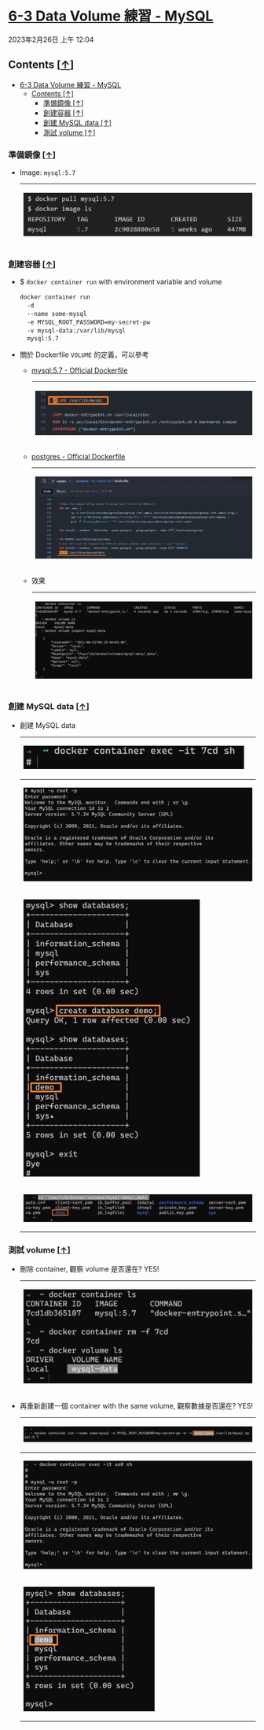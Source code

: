 <!-- This md file is originally converted from onenote -->

# [6-3 Data Volume 練習 - MySQL](https://dockertips.readthedocs.io/en/latest/docker-volume/data-volume-mysql.html)

2023年2月26日
上午 12:04

## Contents [[↑](#6-3-data-volume-練習---mysql)]

- [6-3 Data Volume 練習 - MySQL](#6-3-data-volume-練習---mysql)
  - [Contents \[↑\]](#contents-)
    - [準備鏡像 \[↑\]](#準備鏡像-)
    - [創建容器 \[↑\]](#創建容器-)
    - [創建 MySQL data \[↑\]](#創建-mysql-data-)
    - [測試 volume \[↑\]](#測試-volume-)

### 準備鏡像 [[↑](#6-3-data-volume-練習---mysql)]

- Image: `mysql:5.7`
  <table>
    <colgroup>
      <col style="width: 100%" />
    </colgroup>
    <thead>
      <tr class="header">
        <th>
          <p><img src="assets/003_6-3_Data_Volume_練習_-_MySQL_000.png" /></p>
        </th>
      </tr>
    </thead>
    <tbody>
    </tbody>
  </table>

### 創建容器 [[↑](#6-3-data-volume-練習---mysql)]

- $ `docker container run` with environment variable and volume

  ```bash
  docker container run
    -d
    --name some-mysql
    -e MYSQL_ROOT_PASSWORD=my-secret-pw
    -v mysql-data:/var/lib/mysql
    mysql:5.7
  ```

- 關於 Dockerfile `VOLUME` 的定義，可以參考

  - [mysql:5.7 - Official Dockerfile](https://github.com/docker-library/mysql/blob/0097ab8a1fde788a9a51357339fa5498855623e2/5.7/Dockerfile.oracle)
    <table>
      <colgroup>
        <col style="width: 100%" />
      </colgroup>
      <thead>
        <tr class="header">
          <th>
            <p><img src="assets/003_6-3_Data_Volume_練習_-_MySQL_001.png" /></p>
          </th>
        </tr>
      </thead>
      <tbody>
      </tbody>
    </table>

  - [postgres - Official Dockerfile](https://github.com/docker-library/postgres/blob/master/14/alpine3.20/Dockerfile)
    <table>
      <colgroup>
        <col style="width: 100%" />
      </colgroup>
      <thead>
        <tr class="header">
          <th>
            <p><img src="assets/003_6-3_Data_Volume_練習_-_MySQL_002.png" /></p>
          </th>
        </tr>
      </thead>
      <tbody>
      </tbody>
    </table>

  - 效果
    <table>
      <colgroup>
        <col style="width: 100%" />
      </colgroup>
      <thead>
        <tr class="header">
          <th>
            <p><img src="assets/003_6-3_Data_Volume_練習_-_MySQL_003.png" /></p>
          </th>
        </tr>
      </thead>
      <tbody>
      </tbody>
    </table>

### 創建 MySQL data [[↑](#6-3-data-volume-練習---mysql)]

- 創建 MySQL data
  <table>
    <colgroup>
      <col style="width: 100%" />
    </colgroup>
    <thead>
      <tr class="header">
        <th>
          <p><img src="assets/003_6-3_Data_Volume_練習_-_MySQL_004.png" /></p>
        </th>
      </tr>
    </thead>
    <tbody>
      <tr class="odd">
        <td>
          <p><img src="assets/003_6-3_Data_Volume_練習_-_MySQL_005.png" /></p>
        </td>
      </tr>
      <tr class="even">
        <td>
          <p><img src="assets/003_6-3_Data_Volume_練習_-_MySQL_006.png" /></p>
        </td>
      </tr>
      <tr class="odd">
        <td>
          <p><img src="assets/003_6-3_Data_Volume_練習_-_MySQL_007.png" /></p>
        </td>
      </tr>
    </tbody>
  </table>

### 測試 volume [[↑](#6-3-data-volume-練習---mysql)]

- 刪除 container, 觀察 volume 是否還在? YES!
  <table>
    <colgroup>
      <col style="width: 100%" />
    </colgroup>
    <thead>
      <tr class="header">
        <th>
          <p><img src="assets/003_6-3_Data_Volume_練習_-_MySQL_008.png" /></p>
        </th>
      </tr>
    </thead>
    <tbody>
    </tbody>
  </table>

- 再重新創建一個 container with the same volume, 觀察數據是否還在? YES!
  <table>
    <colgroup>
      <col style="width: 100%" />
    </colgroup>
    <thead>
      <tr class="header">
        <th>
          <p><img src="assets/003_6-3_Data_Volume_練習_-_MySQL_009.png" /></p>
        </th>
      </tr>
    </thead>
    <tbody>
      <tr class="odd">
        <td>
          <p><img src="assets/003_6-3_Data_Volume_練習_-_MySQL_010.png" /></p>
        </td>
      </tr>
      <tr class="even">
        <td>
          <p><img src="assets/003_6-3_Data_Volume_練習_-_MySQL_011.png" /></p>
        </td>
      </tr>
    </tbody>
  </table>
